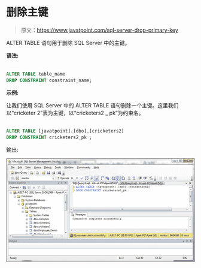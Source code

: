 # 删除主键

> 原文：<https://www.javatpoint.com/sql-server-drop-primary-key>

ALTER TABLE 语句用于删除 SQL Server 中的主键。

**语法:**

```sql

ALTER TABLE table_name
DROP CONSTRAINT constraint_name;

```

**示例:**

让我们使用 SQL Server 中的 ALTER TABLE 语句删除一个主键。这里我们以“cricketer 2”表为主键，以“cricketers2 _ pk”为约束名。

```sql

ALTER TABLE [javatpoint].[dbo].[cricketers2]
DROP CONSTRAINT cricketers2_pk ; 

```

输出:

![SQL Drop primary 1](img/e62e441271802e8bf0cdfafcd1e6e3c9.png)